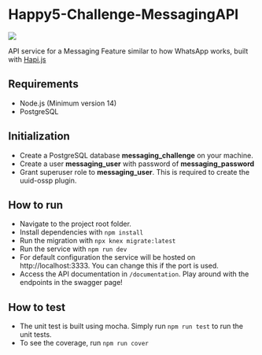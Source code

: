 # Happy5-Challenge-MessagingAPI

![](https://img.shields.io/badge/Coverage-100%25-83A603.svg?prefix=$coverage$)

API service for a Messaging Feature similar to how WhatsApp works, built with [Hapi.js](https://github.com/hapijs/hapi)

## Requirements

* Node.js (Minimum version 14)
* PostgreSQL

## Initialization

* Create a PostgreSQL database **messaging_challenge** on your machine.
* Create a user **messaging_user** with password of **messaging_password**
* Grant superuser role to **messaging_user**. This is required to create the uuid-ossp plugin.

## How to run

* Navigate to the project root folder.
* Install dependencies with
  ```npm install```
* Run the migration with
  ```npx knex migrate:latest```
* Run the service with
  ```npm run dev```
* For default configuration the service will be hosted on http://localhost:3333. You can change this if the port is
  used.
* Access the API documentation in `/documentation`. Play around with the endpoints in the swagger page!

## How to test

* The unit test is built using mocha. Simply run ```npm run test``` to run the unit tests.
* To see the coverage, run ```npm run cover```
